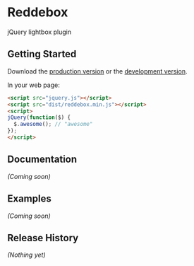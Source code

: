 # Reddebox

jQuery lightbox plugin

## Getting Started
Download the [production version][min] or the [development version][max].

[min]: https://raw.github.com/konstantingorozankin/reddebox/master/dist/reddebox.min.js
[max]: https://raw.github.com/konstantingorozankin/reddebox/master/dist/reddebox.js

In your web page:

```html
<script src="jquery.js"></script>
<script src="dist/reddebox.min.js"></script>
<script>
jQuery(function($) {
  $.awesome(); // "awesome"
});
</script>
```

## Documentation
_(Coming soon)_

## Examples
_(Coming soon)_

## Release History
_(Nothing yet)_
